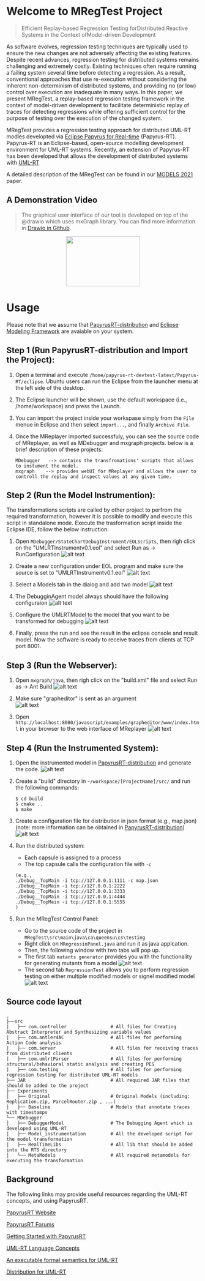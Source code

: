 # Welcome to MRegTest Project  
> Efficient Replay-based Regression Testing forDistributed Reactive Systems in the Context ofModel-driven Development

As software evolves, regression testing techniques are typically used to ensure the new changes are not adversely affecting the existing features. Despite recent advances, regression testing for distributed systems remains challenging and extremely costly. Existing techniques often require running a failing system several time before detecting a regression. As a result, conventional approaches that use re-execution without considering the inherent non-determinism of distributed systems, and providing no (or low) control over execution are inadequate in many ways. In this paper, we present MRegTest, a replay-based regression testing framework in the context of model-driven development to facilitate deterministic replay of traces for detecting regressions while offering sufficient control for the purpose of testing over the execution of the changed system.

MRegTest provides a regression testing approach for distributed UML-RT modles developted via [Eclipse Papyrus for Real-time](https://eclipse.org/papyrus-rt/) (Papyrus-RT). Papyrus-RT is an Eclipse-based, open-source modelling development environment for UML-RT systems. Recently, an extension of Papyrus-RT has been developed that allows the development of distributed systems with [UML-RT](https://github.com/kjahed/papyrusrt-distribution)


A detailed description of the MRegTest can be found in our [MODELS 2021](https://github.com/MajidGitHubRepos/MRegTest/blob/main/MRegTest_technicalPaper.pdf) paper.

## A Demonstration Video
> The graphical user interface of our tool is developed on top of the   @drawio which uses mxGraph library. You can find more information in [Drawio in Github](https://github.com/jgraph/drawio).


[<p style="text-align:center;"><img src="https://i.ibb.co/nbM8rL6/You-Tube-icon.png" width="193" height="130"></p>](https://www.youtube.com/watch?v=Gi5auwV3L5o)


# Usage
Please note that we assume that [PapyrusRT-distribution](https://github.com/kjahed/papyrusrt-distribution) and [Eclipse Modeling Framework](https://www.eclipse.org/modeling/emf/) are avaiable on your system.
## Step 1 (Run PapyrusRT-distribution and Import the Project):

1. Open a terminal and execute  ```/home/papyrus-rt-devtest-latest/Papyrus-RT/eclipse```. Ubuntu users can run the Eclipse from the launcher menu at the left side of the desktop.

2. The Eclipse launcher will be shown, use the default workspace (i.e., /home/workspace) and press the Launch.

3. You can import the project inside your workspase simply from the ```File``` menue in Eclipse and then select ```import...```, and finally ```Archive File```.

4. Once the MReplayer imported successfuly, you can see the source code of MReplayer, as well as MDebugger and mxgraph projects. below is a brief    description of these projects: 
    ```
    MDebugger   --> contains the transfromations' scripts that allows to instument the model.
    mxgraph    --> provides webUI for MReplayer and allows the user to controll the replay and inspect values at any given time.
    ```
## Step 2 (Run the Model Instrumention): 
The transformations scripts are called by other project to perfrom the required transformation, however it is possible to modify and execute this script in standalone mode. Execute the trasformation script inside the Eclipse IDE, follow the below instruction:

1. Open ```MDebugger/StateChartDebugInstrument/EOLScripts```, then righ click on the "UMLRTInstrumentv0.1.eol" and select Run as -> RunConfiguration
    ![alt text](https://github.com/moji1/MDebugger/blob/master/StateChartDebugInstrument/Screenshots/Step1.png)
    
2. Create a new configuration under EOL program and make sure the source is set to "UMLRTInstrumentv0.1.eol"
    ![alt text](https://github.com/moji1/MDebugger/blob/master/StateChartDebugInstrument/Screenshots/Step2.png)
    
3. Select a Models tab in the dialog and add two model
    ![alt text](https://github.com/moji1/MDebugger/blob/master/StateChartDebugInstrument/Screenshots/Step3.png)
    
4. The DebugginAgent model always should have the following configuraion
    ![alt text](https://github.com/moji1/MDebugger/blob/master/StateChartDebugInstrument/Screenshots/Step4.png)

5. Configure the UMLRTModel to the model that you want to be transformed for debugging
    ![alt text](https://github.com/moji1/MDebugger/blob/master/StateChartDebugInstrument/Screenshots/Step5.png)

6. Finally, press the run and see the result in the eclipse console and result model. Now the software is ready to receive traces from clients at TCP port 8001.

## Step 3 (Run the Webserver): 
1. Open ```mxgraph/java```, then righ click on the "build.xml" file and select Run as -> Ant Build
    ![alt text](https://github.com/MajidGitHubRepos/MReplayer/blob/master/src/main/resources/Screenshots/mxgraph1.png)

2. Make sure "grapheditor" is sent as an argument    
     ![alt text](https://github.com/MajidGitHubRepos/MReplayer/blob/master/src/main/resources/Screenshots/mxgraph2.png)
   
3. Open ```http://localhost:8080/javascript/examples/grapheditor/www/index.html``` in your browser to the web interface of MReplayer
    ![alt text](https://github.com/MajidGitHubRepos/MReplayer/blob/master/src/main/resources/Screenshots/mxgraph3.png)

## Step 4 (Run the Instrumented System):
1. Open the instrumented model in [PapyrusRT-distribution](https://github.com/kjahed/papyrusrt-distribution) and generate the code. 
    ![alt text](https://github.com/MajidGitHubRepos/MReplayer/blob/master/src/main/resources/Screenshots/code1.png)
2. Create a "build" directory in ```~/workspace/[ProjectName]/src/``` and run the following commands:
    ```
    $ cd build
    $ cmake ..
    $ make
    ```
3. Create a configuration file for distribution in json format (e.g., map.json)
(note: more information can be obtained in [PapyrusRT-distribution](https://github.com/kjahed/papyrusrt-distribution))
    ![alt text](https://github.com/MajidGitHubRepos/MReplayer/blob/master/src/main/resources/Screenshots/code2.png)

4. Run the distributed system:
    - Each capsule is assigned to a process
    - The top capsule calls the configuration file with ```-c```
     ```
     (e.g.,
    ./Debug__TopMain -i tcp://127.0.0.1:1111 -c map.json
    ./Debug__TopMain -i tcp://127.0.0.1:2222
    ./Debug__TopMain -i tcp://127.0.0.1:3333
    ./Debug__TopMain -i tcp://127.0.0.1:4444
    ./Debug__TopMain -i tcp://127.0.0.1:5555
     )
     ```
4. Run the MRegTest Control Panel:
    - Go to the source code of the project in ```MRegTest\src\main\java\ca\queensu\cs\testing```
    - Right click on ```MRegressinPanel.java``` and run it as java applcation.
    - Then, the following window with two tabs will pop up. 
    - The first tab ```mutants generator``` provides you with the functionality for generating mutants from a model
     ![alt text](https://github.com/MajidGitHubRepos/MRegTest/blob/main/src/main/resources/RegressionTesting.png)
    - The second tab ```RegressionTest``` allows you to perform regression testing on either multiple modified models or signel modified model
     ![alt text](https://github.com/MajidGitHubRepos/MRegTest/blob/main/src/main/resources/mutantsgenerator.png)

## Source code layout
    .
    ├──src
    |   ├── com.controller                # All files for Creating Abstract Interpreter and Synthesizing variable values
    |   ├── com.antler4AC                 # All files for performing Action Code analysis  
    |   ├── com.server                    # All files for receiving traces from distributed clients
    |   ├── com.umlrtParser               # All files for performing structural/behavioral static analysis and creating PES
    |   ├── com.testing                   # All files for performing regression testing for distributed UML-RT models
    ├── JAR                               # All required JAR files that should be added to the project 
    ├── Experiments                   
    │   ├── Original                      # Original Models (including: Replication.zip, ParcelRouter.zip , ...)
    │   ├── Baseline                      # Models that annotate traces with timestamps
    └── MDebugger                     
    │   ├── DebuggerModel                 # The Debugging Agent which is developed using UML-RT  
    |   ├── Model_instrumentation         # All the developed script for the model transformation 
    |   ├── RealTimeLibs                  # All lib that should be added into the RTS directory
    │   └── MetaModels                    # All required metamodels for executing the transformation
    

## Background

The following links may provide useful resources regarding the UML-RT concepts, and using PapyrusRT.

[PapyrusRT Website](https://eclipse.org/papyrus-rt/)

[PapyrusRT Forums](https://www.eclipse.org/forums/index.php/f/314/)

[Getting Started with PapyrusRT](https://wiki.eclipse.org/Papyrus-RT/User/User_Guide/Getting_Started)

[UML-RT Language Concepts](https://pdfs.semanticscholar.org/7fae/fac63155a404e431c97201f89fc8c37a7d62.pdf)

[An executable formal semantics for UML-RT](https://link.springer.com/article/10.1007/s10270-014-0399-z)

[Distribution for UML-RT](https://github.com/kjahed/papyrusrt-distribution)
